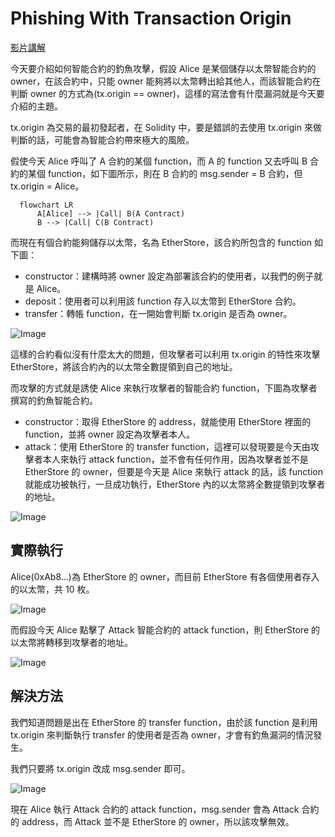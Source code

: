 # Phishing With Transaction Origin

[影片講解](https://youtu.be/9sDd-VCQwXc)

今天要介紹如何智能合約的釣魚攻擊，假設 Alice 是某個儲存以太幣智能合約的 owner，在該合約中，只能 owner 能夠將以太幣轉出給其他人，而該智能合約在判斷 owner 的方式為(tx.origin == owner)，這樣的寫法會有什麼漏洞就是今天要介紹的主題。

tx.origin 為交易的最初發起者，在 Solidity 中，要是錯誤的去使用 tx.origin 來做判斷的話，可能會為智能合約帶來極大的風險。

假使今天 Alice 呼叫了 A 合約的某個 function，而 A 的 function 又去呼叫 B 合約的某個 function，如下圖所示，則在 B 合約的 msg.sender = B 合約，但 tx.origin = Alice。

```mermaid
  flowchart LR
      A[Alice] --> |Call| B(A Contract)
      B --> |Call| C(B Contract)
```

而現在有個合約能夠儲存以太幣，名為 EtherStore，該合約所包含的 function 如下圖：

- constructor：建構時將 owner 設定為部署該合約的使用者，以我們的例子就是 Alice。
- deposit：使用者可以利用該 function 存入以太幣到 EtherStore 合約。
- transfer：轉帳 function，在一開始會判斷 tx.origin 是否為 owner。

![Image](https://i.imgur.com/b8S3rWF.png)

這樣的合約看似沒有什麼太大的問題，但攻擊者可以利用 tx.origin 的特性來攻擊 EtherStore，將該合約內的以太幣全數提領到自己的地址。

而攻擊的方式就是誘使 Alice 來執行攻擊者的智能合約 function，下圖為攻擊者撰寫的釣魚智能合約。

- constructor：取得 EtherStore 的 address，就能使用 EtherStore 裡面的 function，並將 owner 設定為攻擊者本人。
- attack：使用 EtherStore 的 transfer function，這裡可以發現要是今天由攻擊者本人來執行 attack function，並不會有任何作用，因為攻擊者並不是 EtherStore 的 owner，但要是今天是 Alice 來執行 attack 的話，該 function 就能成功被執行，一旦成功執行，EtherStore 內的以太幣將全數提領到攻擊者的地址。

![Image](https://i.imgur.com/X7C0HXt.png)

## 實際執行

Alice(0xAb8...)為 EtherStore 的 owner，而目前 EtherStore 有各個使用者存入的以太幣，共 10 枚。

![Image](https://i.imgur.com/YTMfb0b.png)

而假設今天 Alice 點擊了 Attack 智能合約的 attack function，則 EtherStore 的以太幣將轉移到攻擊者的地址。

![Image](https://i.imgur.com/2f10FVM.png)

## 解決方法

我們知道問題是出在 EtherStore 的 transfer function，由於該 function 是利用 tx.origin 來判斷執行 transfer 的使用者是否為 owner，才會有釣魚漏洞的情況發生。

我們只要將 tx.origin 改成 msg.sender 即可。

![Image](https://i.imgur.com/8MlWEKk.png)

現在 Alice 執行 Attack 合約的 attack function，msg.sender 會為 Attack 合約的 address，而 Attack 並不是 EtherStore 的 owner，所以該攻擊無效。
